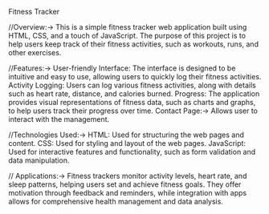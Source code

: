 Fitness Tracker

//Overview:->
This is a simple fitness tracker web application built using HTML, CSS, and a touch of JavaScript. The purpose of this project is to help users keep track of their fitness activities, such as workouts, runs, and other exercises.

//Features:->
User-friendly Interface: The interface is designed to be intuitive and easy to use, allowing users to quickly log their fitness activities.
Activity Logging: Users can log various fitness activities, along with details such as heart rate, distance, and calories burned.
Progress: The application provides visual representations of fitness data, such as charts and graphs, to help users track their progress over time.
Contact Page:-> Allows user to interact with the management.

//Technologies Used:->
HTML: Used for structuring the web pages and content.
CSS: Used for styling and layout of the web pages.
JavaScript: Used for interactive features and functionality, such as form validation and data manipulation.

// Applications:->
Fitness trackers monitor activity levels, heart rate, and sleep patterns, helping users set and achieve fitness goals. They offer motivation through feedback and reminders, while integration with apps allows for comprehensive health management and data analysis.

